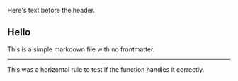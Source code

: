 
Here's text before the header.

## Hello

This is a simple markdown file with no frontmatter.

---

This was a horizontal rule to test if the function handles it correctly.